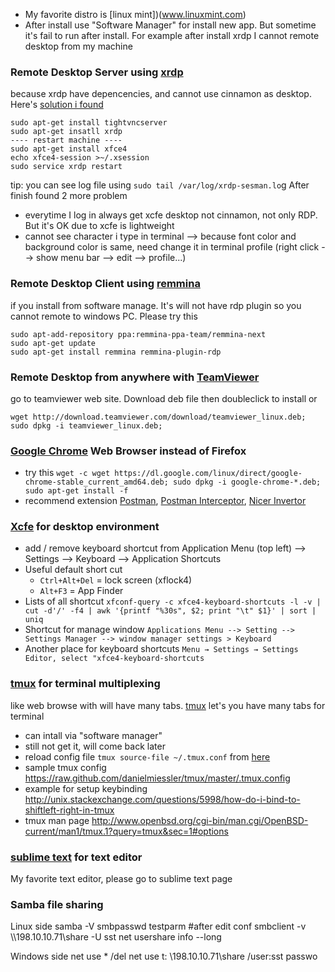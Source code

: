 * My favorite distro is [linux mint])(www.linuxmint.com)
* After install use "Software Manager" for install new app. But sometime it's fail to run after install. For example after install xrdp I cannot remote desktop from my machine

### Remote Desktop Server using [xrdp](www.xrdp.org)
because xrdp have depencencies, and cannot use cinnamon as desktop. Here's [solution i found](http://c-nergy.be/blog/?p=5305)
```
sudo apt-get install tightvncserver
sudo apt-get insatll xrdp
---- restart machine ----
sudo apt-get install xfce4
echo xfce4-session >~/.xsession
sudo service xrdp restart
```
tip: you can see log file using `sudo tail /var/log/xrdp-sesman.lo`g
After finish found 2 more problem 
* everytime I log in always get xcfe desktop not cinnamon, not only RDP. But it's OK due to xcfe is lightweight
* cannot see character i type in terminal --> because font color and background color is same, need change it in terminal profile (right click --> show menu bar --> edit --> profile...)

### Remote Desktop Client using [remmina](http://sourceforge.net/projects/remmina/)
if you install from software manage. It's will not have rdp plugin so you cannot remote to windows PC. Please try this
``` 
sudo apt-add-repository ppa:remmina-ppa-team/remmina-next
sudo apt-get update
sudo apt-get install remmina remmina-plugin-rdp
```

### Remote Desktop from anywhere with [TeamViewer]()
go to teamviewer web site. Download deb file then doubleclick to install or
```
wget http://download.teamviewer.com/download/teamviewer_linux.deb; 
sudo dpkg -i teamviewer_linux.deb; 
```

### [Google Chrome](https://www.google.com/chrome/browser/features.html) Web Browser instead of Firefox
* try this `wget -c wget https://dl.google.com/linux/direct/google-chrome-stable_current_amd64.deb; sudo dpkg -i google-chrome-*.deb; sudo apt-get install -f`
* recommend extension [Postman](https://chrome.google.com/webstore/detail/postman-rest-client-packa/fhbjgbiflinjbdggehcddcbncdddomop?utm_source=chrome-ntp-launcher), [Postman Interceptor](https://chrome.google.com/webstore/detail/postman-interceptor/aicmkgpgakddgnaphhhpliifpcfhicfo), [Nicer Invertor](https://chrome.google.com/webstore/detail/nicer-inverter/oichlckdgnbjkmhaebnnhibamjgpndkm)

### [Xcfe](https://wiki.xfce.org/faq) for desktop environment
* add / remove keyboard shortcut from Application Menu (top left) --> Settings --> Keyboard --> Application Shortcuts
* Useful default short cut 
  * `Ctrl+Alt+Del` = lock screen (xflock4)
  * `Alt+F3` = App Finder
* Lists of all shortcut `xfconf-query -c xfce4-keyboard-shortcuts -l -v | cut -d'/' -f4 | awk '{printf "%30s", $2; print "\t" $1}' | sort | uniq`
* Shortcut for manage window `Applications Menu --> Setting --> Settings Manager --> window manager settings > Keyboard`
* Another place for keyboard shortcuts `Menu → Settings → Settings Editor, select "xfce4-keyboard-shortcuts`

### [tmux](http://code.tutsplus.com/tutorials/intro-to-tmux--net-33889) for terminal multiplexing
like web browse with will have many tabs. [tmux](https://danielmiessler.com/study/tmux/) let's you have many tabs for terminal
* can intall via "software manager"
* still not get it, will come back later
* reload config file `tmux source-file ~/.tmux.conf` from [here](https://gist.github.com/MohamedAlaa/2961058)
* sample tmux config https://raw.github.com/danielmiessler/tmux/master/.tmux.config
* example for setup keybinding http://unix.stackexchange.com/questions/5998/how-do-i-bind-to-shiftleft-right-in-tmux
* tmux man page http://www.openbsd.org/cgi-bin/man.cgi/OpenBSD-current/man1/tmux.1?query=tmux&sec=1#options

### [sublime text](sublimetext.md) for text editor
My favorite text editor, please go to sublime text page

### Samba file sharing
Linux side
 samba -V
 smbpasswd
 testparm #after edit conf
 smbclient -v \\\\198.10.10.71\\share -U sst
 net usershare info --long

Windows side
 net use * /del
 net use t: \\198.10.10.71\share /user:sst passwo
